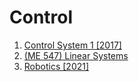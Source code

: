 # Control
1. [Control System 1 [2017]](./Control%20System%201%20[2017]/index.md)
2. [(ME 547) Linear Systems](./(ME%20547)%20Linear%20Systems/index.md)
3. [Robotics [2021]](./Robotics%20[2021]/index.md)
